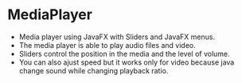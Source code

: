 # MediaPlayer

- Media player using JavaFX with Sliders and JavaFX menus. 
- The media player is able to play audio files and video.
- Sliders control the position in the media and the level of volume.
- You can also ajust speed but it works only for video because java change sound while changing playback ratio.
